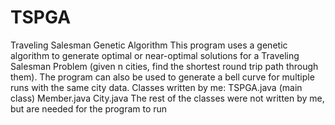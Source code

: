 # TSPGA
Traveling Salesman Genetic Algorithm
This program uses a genetic algorithm to generate optimal or near-optimal solutions for a Traveling Salesman Problem (given n cities, find the shortest round trip path through them). The program can also be used to generate a bell curve for multiple runs with the same city data.
Classes written by me:
TSPGA.java (main class)
Member.java
City.java
The rest of the classes were not written by me, but are needed for the program to run
